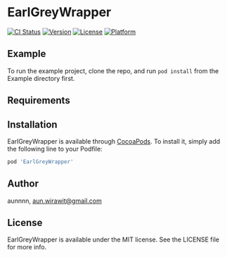 # EarlGreyWrapper

[![CI Status](https://img.shields.io/travis/aunnnn/EarlGreyWrapper.svg?style=flat)](https://travis-ci.org/aunnnn/EarlGreyWrapper)
[![Version](https://img.shields.io/cocoapods/v/EarlGreyWrapper.svg?style=flat)](https://cocoapods.org/pods/EarlGreyWrapper)
[![License](https://img.shields.io/cocoapods/l/EarlGreyWrapper.svg?style=flat)](https://cocoapods.org/pods/EarlGreyWrapper)
[![Platform](https://img.shields.io/cocoapods/p/EarlGreyWrapper.svg?style=flat)](https://cocoapods.org/pods/EarlGreyWrapper)

## Example

To run the example project, clone the repo, and run `pod install` from the Example directory first.

## Requirements

## Installation

EarlGreyWrapper is available through [CocoaPods](https://cocoapods.org). To install
it, simply add the following line to your Podfile:

```ruby
pod 'EarlGreyWrapper'
```

## Author

aunnnn, aun.wirawit@gmail.com

## License

EarlGreyWrapper is available under the MIT license. See the LICENSE file for more info.
